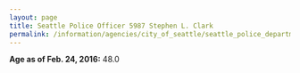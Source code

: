 ```yaml
---
layout: page
title: Seattle Police Officer 5987 Stephen L. Clark
permalink: /information/agencies/city_of_seattle/seattle_police_department/copbook/5987/
---
```


**Age as of Feb. 24, 2016:** 48.0
